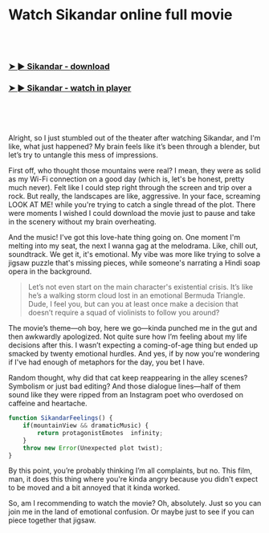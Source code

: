 <h1>Watch Sikandar online full movie</h1>


<br><br>

<h3><a href="https://Jefferys-sorleodili1985.github.io/flkplstyju/">➤ ► Sikandar - download</a></h3> 
<h3><a href="https://Jefferys-sorleodili1985.github.io/flkplstyju/">➤ ► Sikandar - watch in player</a></h3>


<br><br><br>


Alright, so I just stumbled out of the theater after watching Sikandar, and I'm like, what just happened? My brain feels like it’s been through a blender, but let’s try to untangle this mess of impressions.

First off, who thought those mountains were real? I mean, they were as solid as my Wi-Fi connection on a good day (which is, let's be honest, pretty much never). Felt like I could step right through the screen and trip over a rock. But really, the landscapes are like, aggressive. In your face, screaming LOOK AT ME! while you're trying to catch a single thread of the plot. There were moments I wished I could download the movie just to pause and take in the scenery without my brain overheating.

And the music! I've got this love-hate thing going on. One moment I'm melting into my seat, the next I wanna gag at the melodrama. Like, chill out, soundtrack. We get it, it's emotional. My vibe was more like trying to solve a jigsaw puzzle that's missing pieces, while someone's narrating a Hindi soap opera in the background.

> Let’s not even start on the main character's existential crisis. It’s like he’s a walking storm cloud lost in an emotional Bermuda Triangle. Dude, I feel you, but can you at least once make a decision that doesn’t require a squad of violinists to follow you around?

The movie’s theme—oh boy, here we go—kinda punched me in the gut and then awkwardly apologized. Not quite sure how I’m feeling about my life decisions after this. I wasn’t expecting a coming-of-age thing but ended up smacked by twenty emotional hurdles. And yes, if by now you're wondering if I've had enough of metaphors for the day, you bet I have.

Random thought, why did that cat keep reappearing in the alley scenes? Symbolism or just bad editing? And those dialogue lines—half of them sound like they were ripped from an Instagram poet who overdosed on caffeine and heartache.

```javascript
function SikandarFeelings() {
    if(mountainView && dramaticMusic) {
        return protagonistEmotes  infinity;
    }
    throw new Error(Unexpected plot twist);
}
```

By this point, you’re probably thinking I’m all complaints, but no. This film, man, it does this thing where you're kinda angry because you didn't expect to be moved and a bit annoyed that it kinda worked.

So, am I recommending to watch the movie? Oh, absolutely. Just so you can join me in the land of emotional confusion. Or maybe just to see if you can piece together that jigsaw.
